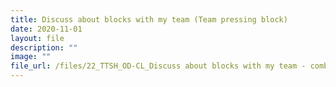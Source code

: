 ```yaml
---
title: Discuss about blocks with my team (Team pressing block)
date: 2020-11-01
layout: file
description: ""
image: ""
file_url: /files/22_TTSH_OD-CL_Discuss about blocks with my team - combine.pdf
---
```


